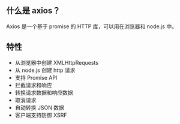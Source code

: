 ## 什么是 axios？
Axios 是一个基于 promise 的 HTTP 库，可以用在浏览器和 node.js 中。
## 特性
- 从浏览器中创建 XMLHttpRequests
- 从 node.js 创建 http 请求
- 支持 Promise API
- 拦截请求和响应
- 转换请求数据和响应数据
- 取消请求
- 自动转换 JSON 数据
- 客户端支持防御 XSRF